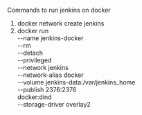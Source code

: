 Commands to run jenkins on docker 

1. docker network create jenkins
2. docker run \
  --name jenkins-docker \
  --rm \
  --detach \
  --privileged \
  --network jenkins \
  --network-alias docker \
  --volume jenkins-data:/var/jenkins_home \
  --publish 2376:2376 \
  docker:dind \
  --storage-driver overlay2
